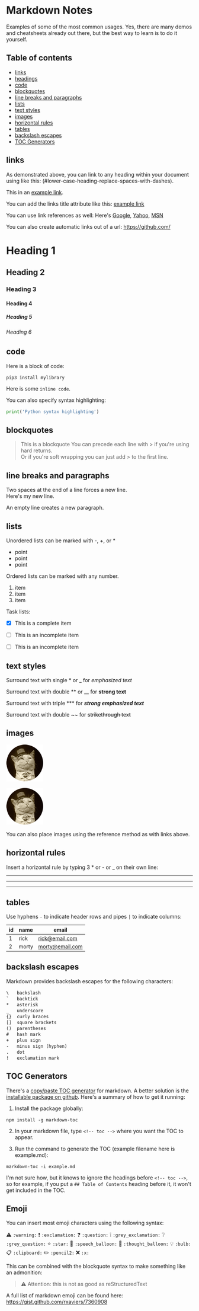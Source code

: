 # Markdown Notes

Examples of some of the most common usages. Yes, there are many demos and cheatsheets already out there, but the best way to learn is to do it yourself.

## Table of contents
- [links](#links)
- [headings](#heading-1)
- [code](#code)
- [blockquotes](#blockquotes)
- [line breaks and paragraphs](#line-breaks-and-paragraphs)
- [lists](#lists)
- [text styles](#text-styles)
- [images](#images)
- [horizontal rules](#horizontal-rules)
- [tables](#tables)
- [backslash escapes](#backslash-escapes)
- [TOC Generators](#toc-generators)

## links

As demonstrated above, you can link to any heading within your document using like this: (#lower-case-heading-replace-spaces-with-dashes).

This in an [example link](https://daringfireball.net/projects/markdown/syntax).

You can add the links title attribute like this:
[example link](https://github.com/ "Title goes here")

You can use link references as well:
Here's [Google][1], [Yahoo][2], [MSN][3]

[1]: http://google.com/        "Google"
[2]: http://search.yahoo.com/  "Yahoo Search"
[3]: http://search.msn.com/    "MSN Search"

You can also create automatic links out of a url:
<https://github.com/>


# Heading 1
## Heading 2
### Heading 3
#### Heading 4
##### Heading 5
###### Heading 6


## code

Here is a block of code:
```
pip3 install mylibrary
```
Here is some `inline code`.

You can also specify syntax highlighting:

```python
print('Python syntax highlighting')
```


## blockquotes

> This is a blockquote
> You can precede each line with > if you're using hard returns.  
> Or if you're soft wrapping you can just add > to the first line.


## line breaks and paragraphs

Two spaces at the end of a line forces a new line.  
Here's my new line.

An empty line creates a new paragraph.

## lists

Unordered lists can be marked with -, +, or *

* point
* point
* point

Ordered lists can be marked with any number.

1. item
1. item
1. item

Task lists:
- [x] This is a complete item
- [ ] This is an incomplete item
- [ ] This is an incomplete item


## text styles

Surround text with single \* or \_ for
*emphasized text*

Surround text with double \*\* or \_\_ for
**strong text**

Surround text with triple \*\*\* for
***strong emphasized text***

Surround text with double \~\~ for
~~strikethrough text~~


## images

![Alt text](img/cat.png)

![Alt text](img/cat.png "Optional title")

You can also place images using the reference method as with links above.


## horizontal rules

Insert a horizontal rule by typing 3 * or - or _ on their own line:

***
___
---


## tables

Use hyphens `-` to indicate header rows and pipes `|` to indicate columns:

id | name | email
-- | ---- | -----
1 | rick | rick@email.com
2 | morty | morty@email.com


## backslash escapes

Markdown provides backslash escapes for the following characters:

```
\   backslash
`   backtick
*   asterisk
_   underscore
{}  curly braces
[]  square brackets
()  parentheses
#   hash mark
+   plus sign
-   minus sign (hyphen)
.   dot
!   exclamation mark
```

## TOC Generators

There's a [copy/paste TOC generator](https://ecotrust-canada.github.io/markdown-toc/) for markdown. A better solution is the [installable package on github](https://github.com/jonschlinkert/markdown-toc). Here's a summary of how to get it running:

1. Install the package globally:
```
npm install -g markdown-toc
```

2. In your markdown file, type `<!-- toc -->` where you want the TOC to appear.

3. Run the command to generate the TOC (example filename here is example.md):
```
markdown-toc -i example.md
```

I'm not sure how, but it knows to ignore the headings before `<!-- toc -->`, so for example, if you put a `## Table of Contents` heading before it, it won't get included in the TOC.

## Emoji

You can insert most emoji characters using the following syntax:

:warning: `:warning:`
:exclamation: `:exclamation:`
:question: `:question:`
:grey_exclamation: `:grey_exclamation:`
:grey_question: `:grey_question:`
:star: `:star:`
:speech_balloon: `:speech_balloon:`
:thought_balloon: `:thought_balloon:`
:bulb: `:bulb:`
:clipboard: `:clipboard:`
:pencil2: `:pencil2:`
:x: `:x:`

This can be combined with the blockquote syntax to make something like an admonition:

> :warning: Attention: this is not as good as reStructuredText

A full list of markdown emoji can be found here:
<https://gist.github.com/rxaviers/7360908>
